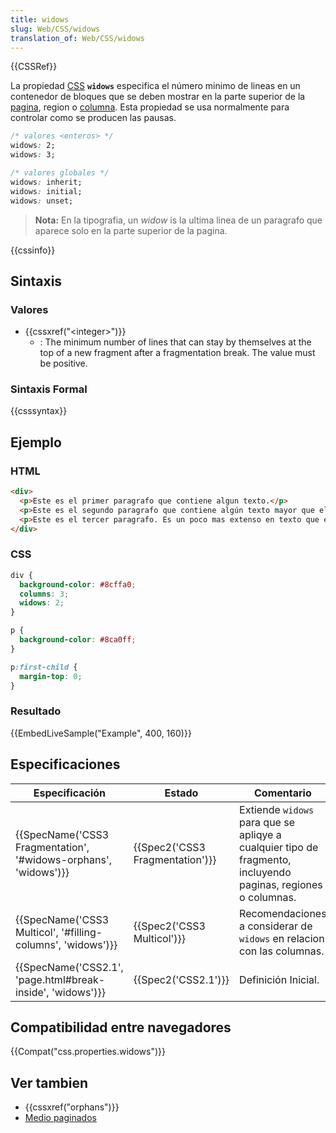 ```yaml
---
title: widows
slug: Web/CSS/widows
translation_of: Web/CSS/widows
---
```


{{CSSRef}}

La propiedad [CSS](/es/docs/CSS) **`widows`** especifica el número minimo de lineas en un contenedor de bloques que se deben mostrar en la parte superior de la [pagina](/es/docs/Web/CSS/Paged_Media), region o [columna](/es/docs/Web/CSS/CSS_Columns). Esta propiedad se usa normalmente para controlar como se producen las pausas.

```css
/* valores <enteros> */
widows: 2;
widows: 3;

/* valores globales */
widows: inherit;
widows: initial;
widows: unset;
```

> **Nota:** En la tipografia, un _widow_ is la ultima linea de un paragrafo que aparece solo en la parte superior de la pagina.

{{cssinfo}}

## Sintaxis

### Valores

- {{cssxref("&lt;integer&gt;")}}
  - : The minimum number of lines that can stay by themselves at the top of a new fragment after a fragmentation break. The value must be positive.

### Sintaxis Formal

{{csssyntax}}

## Ejemplo

### HTML

```html
<div>
  <p>Este es el primer paragrafo que contiene algun texto.</p>
  <p>Este es el segundo paragrafo que contiene algún texto mayor que el primero. Es usado para desmostrar como trabaja widows.</p>
  <p>Este es el tercer paragrafo. Es un poco mas extenso en texto que el primero.</p>
</div>
```

### CSS

```css
div {
  background-color: #8cffa0;
  columns: 3;
  widows: 2;
}

p {
  background-color: #8ca0ff;
}

p:first-child {
  margin-top: 0;
}
```

### Resultado

{{EmbedLiveSample("Example", 400, 160)}}

## Especificaciones

| Especificación                                                                       | Estado                                   | Comentario                                                                                                    |
| ------------------------------------------------------------------------------------ | ---------------------------------------- | ------------------------------------------------------------------------------------------------------------- |
| {{SpecName('CSS3 Fragmentation', '#widows-orphans', 'widows')}} | {{Spec2('CSS3 Fragmentation')}} | Extiende `widows` para que se apliqye a cualquier tipo de fragmento, incluyendo paginas, regiones o columnas. |
| {{SpecName('CSS3 Multicol', '#filling-columns', 'widows')}}     | {{Spec2('CSS3 Multicol')}}     | Recomendaciones a considerar de `widows` en relacion con las columnas.                                        |
| {{SpecName('CSS2.1', 'page.html#break-inside', 'widows')}}         | {{Spec2('CSS2.1')}}                 | Definición Inicial.                                                                                           |

## Compatibilidad entre navegadores

{{Compat("css.properties.widows")}}

## Ver tambien

- {{cssxref("orphans")}}
- [Medio paginados](/es/docs/Web/CSS/Paged_Media)
